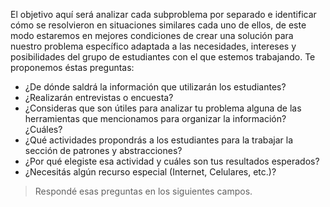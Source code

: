 El objetivo aquí será analizar cada subproblema por separado e identificar cómo se resolvieron en situaciones similares cada uno de ellos, de este modo estaremos en mejores condiciones de crear una solución para nuestro problema específico adaptada a las necesidades, intereses y posibilidades del grupo de estudiantes con el que estemos trabajando.
Te proponemos éstas preguntas:

* ¿De dónde saldrá la información que utilizarán los estudiantes? 
* ¿Realizarán entrevistas o encuesta? 
* ¿Consideras que son útiles para analizar tu problema alguna de las herramientas que mencionamos para organizar la información? ¿Cuáles?  
* ¿Qué actividades propondrás a los estudiantes para la trabajar la sección de patrones y abstracciones?
* ¿Por qué elegiste esa actividad y cuáles son tus resultados esperados?
* ¿Necesitás algún recurso especial (Internet, Celulares, etc.)?

> Respondé esas preguntas en los siguientes campos.